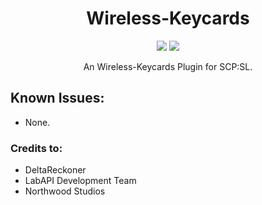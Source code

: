 <div align="center">
  
# Wireless-Keycards
<a href="https://github.com/northwood-studios/LabAPI"><img src="https://image2url.com/images/1759563390122-d4824ef5-f596-4c20-9063-2c606a16971c.png"></a>
<a href="https://github.com/KenleyundLeon/DeltaPatch"><img src="https://image2url.com/images/1759565889245-ff2e02c2-1f19-4f72-bc06-43a3b77fb4bd.png"></a>  

An Wireless-Keycards Plugin for SCP:SL.
</div>

## Known Issues:
- None.

### Credits to:
- DeltaReckoner
- LabAPI Development Team
- Northwood Studios
